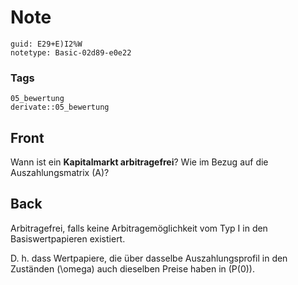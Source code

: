 # Note
```
guid: E29+E)I2%W
notetype: Basic-02d89-e0e22
```

### Tags
```
05_bewertung
derivate::05_bewertung
```

## Front
Wann ist ein <b>Kapitalmarkt arbitragefrei</b>? Wie im Bezug auf die Auszahlungsmatrix \(A\)?

## Back
Arbitragefrei, falls keine Arbitragemöglichkeit vom Typ I in den Basiswertpapieren existiert.

D. h. dass Wertpapiere, die über dasselbe Auszahlungsprofil in den Zuständen \(\omega\) auch dieselben Preise haben in \(P(0)\).

